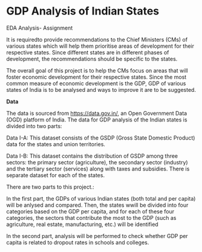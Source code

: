 # GDP Analysis of Indian States
EDA Analysis- Assignment

It is requiredto provide recommendations to the Chief Ministers (CMs) of various states which will help them prioritise areas of development for their respective states. Since different states are in different phases of development, the recommendations should be specific to the states.

The overall goal of this project is to help the CMs focus on areas that will foster economic development for their respective states. Since the most common measure of economic development is the GDP, GDP of various states of India is to be analysed and ways to improve it are to be suggested.

<b> Data </b>

The data is sourced from https://data.gov.in/, an Open Government Data (OGD) platform of India.  The data for GDP analysis of the Indian states is divided into two parts:

Data I-A: This dataset consists of the GSDP (Gross State Domestic Product) data for the states and union territories.

Data I-B: This dataset contains the distribution of GSDP among three sectors: the primary sector (agriculture), the secondary sector (industry) and the tertiary sector (services) along with taxes and subsidies. There is separate dataset for each of the states. 

There are two parts to this project.:

In the first part, the GDPs of various Indian states (both total and per capita) will be anlysed and compared. Then, the states wwill be divided into four categories based on the GDP per capita, and for each of these four categories, the sectors that contribute the most to the GDP (such as agriculture, real estate, manufacturing, etc.) will be identified

 
In the second part, analysis will be performed to check whether GDP per capita is related to dropout rates in schools and colleges.
